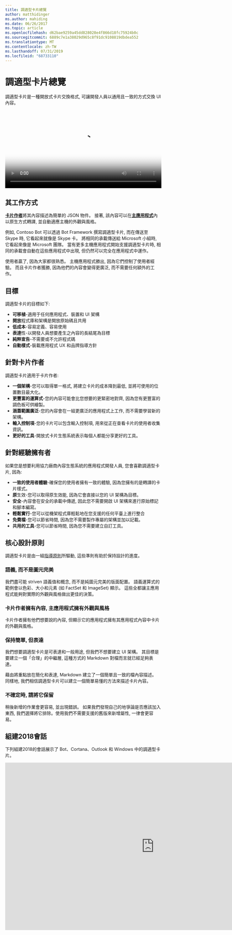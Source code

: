 ```yaml
---
title: 調適型卡片總覽
author: matthidinger
ms.author: mahiding
ms.date: 06/26/2017
ms.topic: article
ms.openlocfilehash: d62bae9259a45dd828028e4f866d18fc75924b0c
ms.sourcegitcommit: 6889c7e1a38029d965c8f91dc9108819dbdea552
ms.translationtype: MT
ms.contentlocale: zh-TW
ms.lasthandoff: 07/31/2019
ms.locfileid: "68733110"
---
```

# <a name="adaptive-cards-overview"></a>調適型卡片總覽 

調適型卡片是一種開放式卡片交換格式, 可讓開發人員以通用且一致的方式交換 UI 內容。

<video controls width="100%" poster="./content/videoposter.png">
    <source src="https://adaptivecardsblob.blob.core.windows.net/assets/AdaptiveCardsOverviewVideo.mp4" type="video/mp4">
</video>

## <a name="how-they-work"></a>其工作方式

[**卡片作者**](authoring-cards/getting-started.md)將其內容描述為簡單的 JSON 物件。 接著, 該內容可以在[**主應用程式**](rendering-cards/getting-started.md)內以原生方式轉譯, 並自動適應主機的外觀與風格。

例如, Contoso Bot 可以透過 Bot Framework 撰寫調適型卡片, 而在傳送至 Skype 時, 它看起來就像是 Skype 卡。 將相同的承載傳送給 Microsoft 小組時, 它看起來像是 Microsoft 團隊。 當有更多主機應用程式開始支援調適型卡片時, 相同的承載會自動在這些應用程式中出現, 但仍然可以完全在應用程式中運作。

使用者贏了, 因為大家都很熟悉。 主機應用程式勝出, 因為它們控制了使用者經驗。 而且卡片作者獲勝, 因為他們的內容會變得更廣泛, 而不需要任何額外的工作。

## <a name="goals"></a>目標 

調適型卡片的目標如下:

* **可移植**-適用于任何應用程式、裝置和 UI 架構
* **開放**程式庫和架構是開放原始碼且共用
* **低成本**-容易定義、容易使用
* **表達**性-以開發人員想要產生之內容的長結尾為目標
* **純粹宣告**-不需要或不允許程式碼
* **自動樣式**-裝載應用程式 UX 和品牌指導方針

## <a name="for-card-authors"></a>針對卡片作者
調適型卡片適用于卡片作者:

* **一個架構**-您可以取得單一格式, 將建立卡片的成本降到最低, 並將可使用的位置數目最大化。
* **更豐富的運算式**-您的內容可能會比您想要的更緊密地對齊, 因為您有更豐富的調色板可供繪製。
* **涵蓋範圍廣泛**-您的內容會在一組更廣泛的應用程式上工作, 而不需要學習新的架構。
* **輸入控制項**-您的卡片可以包含輸入控制項, 用來從正在查看卡片的使用者收集資訊。
* **更好的工具**-開放式卡片生態系統表示每個人都能分享更好的工具。

## <a name="for-experience-owners"></a>針對經驗擁有者
如果您是想要利用協力廠商內容生態系統的應用程式開發人員, 您會喜歡調適型卡片, 因為:

* **一致的使用者體驗**-確保您的使用者擁有一致的體驗, 因為您擁有的是轉譯的卡片樣式。
* **原**生效-您可以取得原生效能, 因為它會直接以您的 UI 架構為目標。
* **安全**-內容會在安全的承載中傳遞, 因此您不需要開啟 UI 架構來進行原始標記和腳本編寫。
* **輕鬆實行**-您可以從機架程式庫輕鬆地在您支援的任何平臺上進行整合 
* **免費檔**-您可以節省時間, 因為您不需要製作專屬的架構並加以記載。
* **共用的工具**-您可以節省時間, 因為您不需要建立自訂工具。

## <a name="core-design-principles"></a>核心設計原則 

調適型卡片是由一組[指導原則](resources/principles.md)所驅動, 這些準則有助於保持設計的進度。 

### <a name="semantic-instead-of-pixel-perfect"></a>語義, 而不是圖元完美
我們盡可能 striven 語義值和概念, 而不是純圖元完美的版面配置。 語義運算式的範例會以色彩、大小和元素 (如 FactSet 和 ImageSet) 顯示。 這些全都讓主應用程式能夠對實際的外觀與風格做出更佳的決策。

### <a name="card-authors-own-the-content-host-app-owns-the-look-and-feel"></a>卡片作者擁有內容, 主應用程式擁有外觀與風格
卡片作者擁有他們想要說的內容, 但顯示它的應用程式擁有其應用程式內容中卡片的外觀與風格。

### <a name="keep-it-simple-but-expressive"></a>保持簡單, 但表達
我們想要調適型卡片是可表達和一般用途, 但我們不想要建立 UI 架構。  其目標是要建立一個「合理」的中繼層, 這種方式的 Markdown 對檔而言就已經足夠表達。

藉由將重點放在簡化和表達, Markdown 建立了一個簡單且一致的檔內容描述。  同樣地, 我們相信調適型卡片可以建立一個簡單易懂的方法來描述卡片內容。

### <a name="when-in-doubt-keep-it-out"></a>不確定時, 請將它保留
稍後新增的作業會更容易, 並出現錯誤。 如果我們發現自己的地爭論是否應該加入東西, 我們選擇將它排除。使用我們不需要支援的舊版來新增屬性, 一律會更容易。


## <a name="build-2018-session"></a>組建2018會話

下列組建2018的會話展示了 Bot、Cortana、Outlook 和 Windows 中的調適型卡片。 

<iframe src="https://medius.studios.ms/Embed/Video/BRK2401?SFYT=true" width="960" height="540" allowFullScreen frameBorder="0"></iframe>
